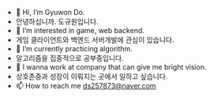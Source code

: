 - 👋 Hi, I’m Gyuwon Do. 
- 안녕하십니까. 도규원입니다.
- 👀 I’m interested in game, web backend. 
- 게임 클라이언트와 백엔드 서버개발에 관심이 있습니다.
- 🌱 I’m currently practicing algorithm. 
- 알고리즘을 집중적으로 공부중입니다.
- 💞️ I wanna work at company that can give me bright vision. 
- 상호존중과 성장이 이뤄지는 곳에서 일하고 싶습니다.
- 📫 How to reach me ds257873@naver.com 

<!---
Uadj/Uadj is a ✨ special ✨ repository because its `README.md` (this file) appears on your GitHub profile.
You can click the Preview link to take a look at your changes.
--->
